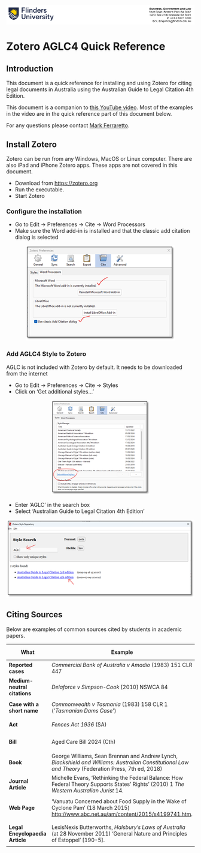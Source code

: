 <p align="center">
    <img src="../static/img/document_header.png" alt="Flinders University Header">
</p>

# Zotero AGLC4 Quick Reference

## Introduction
This document is a quick reference for installing and using Zotero for citing legal documents in Australia using the Australian Guide to Legal Citation 4th Edition.

This document is a companion to [this YouTube video](https://youtu.be/qd13d27LLCw). Most of the examples in the video are in the quick reference part of this document below.

For any questions please contact [Mark Ferraretto](https://people.flinders.edu.au/mark.ferraretto).

## Install Zotero
Zotero can be run from any Windows, MacOS or Linux computer. There are also iPad and iPhone Zotero apps. These apps are not covered in this document.

* Download from https://zotero.org
* Run the executable.
* Start Zotero

### Configure the installation
* Go to Edit -> Preferences -> Cite -> Word Processors
* Make sure the Word add-in is installed and that the classic add citation dialog is selected

<p align="center">
    <img src="../static/img/qref1.png">
</p>

### Add AGLC4 Style to Zotero
AGLC is not included with Zotero by default. It needs to be downloaded from the internet
* Go to Edit -> Preferences -> Cite -> Styles
* Click on ‘Get additional styles…’
<p align="center">
    <img src="../static/img/qref2.png">
</p>

* Enter ‘AGLC’ in the search box
* Select ‘Australian Guide to Legal Citation 4th Edition’
<p align="center">
    <img src="../static/img/qref3.png">
</p>

## Citing Sources
Below are examples of common sources cited by students in academic papers.

What|Example|Add to Zotero
---|---|---
**Reported cases**|*Commercial Bank of Australia v Amadio* (1983) 151 CLR 447|![](../static/img/qrtable1_reported.png)
**Medium-neutral citations**|*Delaforce v Simpson-Cook* [2010] NSWCA 84|![](../static/img/qrtable2_mnc.png)
**Case with a short name**|*Commonwealth v Tasmania* (1983) 158 CLR 1 ('*Tasmanian Dams Case*')|![](../static/img/qrtable3_cwn.png)
**Act**|*Fences Act 1936* (SA)|![](../static/img/qrtable4_act.png)
**Bill**|Aged Care Bill 2024 (Cth)|![](../static/img/qrtable5_bill.png)
**Book**|George Williams, Sean Brennan and Andrew Lynch, *Blackshield and Williams: Australian Constitutional Law and Theory* (Federation Press, 7th ed, 2018)|![](../static/img/qrtable6_book.png)
**Journal Article**|Michelle Evans, ‘Rethinking the Federal Balance: How Federal Theory Supports States’ Rights’ (2010) 1 *The Western Australian Jurist* 14.|![](../static/img/qrtable7_article.png)
**Web Page**|‘Vanuatu Concerned about Food Supply in the Wake of Cyclone Pam’ (18 March 2015) <http://www.abc.net.au/am/content/2015/s4199741.htm>.|![](../static/img/qrtable8_web.png)
**Legal Encyclopaedia Article**|LexisNexis Butterworths, *Halsbury’s Laws of Australia* (at 28 November 2011) ‘General Nature and Principles of Estoppel’ [190-5].|![](../static/img/qrtable9_encyc.png)
